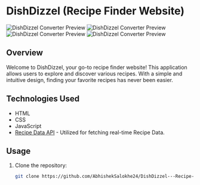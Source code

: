 ﻿# DishDizzel (Recipe Finder Website)

![DishDizzel Converter Preview](https://github.com/AbhishekSalokhe24/DishDizzel---Recipe-Finder-Website-/blob/main/images/DishDizzel%20Per%201.png)
![DishDizzel Converter Preview](https://github.com/AbhishekSalokhe24/DishDizzel---Recipe-Finder-Website-/blob/main/images/DishDizzel%20Pre%202.png)
![DishDizzel Converter Preview](https://github.com/AbhishekSalokhe24/DishDizzel---Recipe-Finder-Website-/blob/main/images/DishDizzel%20Pre%203.png)
![DishDizzel Converter Preview](https://github.com/AbhishekSalokhe24/DishDizzel---Recipe-Finder-Website-/blob/main/images/DishDizzel%20Pre%204.png)
## Overview

Welcome to DishDizzel, your go-to recipe finder website! This application allows users to explore and discover various recipes. With a simple and intuitive design, finding your favorite recipes has never been easier.


## Technologies Used

- HTML
- CSS
- JavaScript
- [Recipe Data API](https://github.com/fawazahmed0/currency-api) - Utilized for fetching real-time Recipe Data.

## Usage

1. Clone the repository:

   ```bash
   git clone https://github.com/AbhishekSalokhe24/DishDizzel---Recipe-Finder-Website-